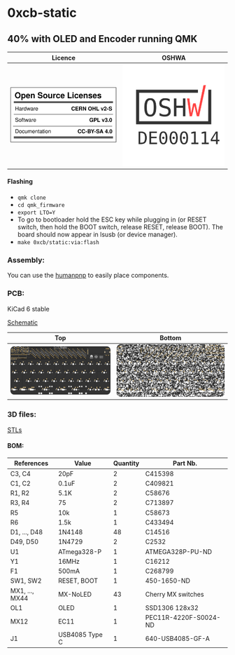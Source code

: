 # 0xcb-static
## 40% with OLED and Encoder running QMK

Licence | OSHWA
:-------------------------:|:-------------------------:
![](https://github.com/0xCB-dev/0xcb-static/blob/main/LICENSE.svg) | [![](https://github.com/0xCB-dev/0xcb-static/blob/main/rev1.0/OSHWA.svg)](https://certification.oshwa.org/de000114.html)

#### Flashing

* `qmk clone`
* `cd qmk_firmware`
* `export LTO=Y`
* To go to bootloader hold the ESC key while plugging in (or RESET switch, then hold the BOOT switch, release RESET, release BOOT).
The board should now appear in lsusb (or device manager).
* `make 0xcb/static:via:flash`

### Assembly:

You can use the [humanpnp](https://files.0xcb.dev/0xCB-Static/humanpnp.html) to easily place components.

### PCB:
KiCad 6 stable

[Schematic](https://github.com/0xCB-dev/0xcb-static/blob/main/rev1.0/0xcb-static.pdf)

Top | Bottom
:-------------------------:|:-------------------------:
![](https://github.com/0xCB-dev/0xcb-static/blob/main/rev1.0/0xcb-static.top.png)  |  ![](https://github.com/0xCB-dev/0xcb-static/blob/main/rev1.0/0xcb-static.bottom.png)

### 3D files:
[STLs](https://github.com/0xCB-dev/0xcb-static/tree/main/3D-files)

#### BOM:
| References     | Value          | Quantity |Part Nb.             |
|----------------|----------------|----------|---------------------|
| C3, C4         | 20pF           | 2        |C415398              |
| C1, C2         | 0.1uF          | 2        |C409821              |
| R1, R2         | 5.1K           | 2        |C58676               |
| R3, R4         | 75             | 2        |C713897              |
| R5             | 10k            | 1        |C58673               |
| R6             | 1.5k           | 1        |C433494              |
| D1, ..., D48   | 1N4148         | 48       |C14516               |
| D49, D50       | 1N4729         | 2        |C2532                |
| U1             | ATmega328-P    | 1        |ATMEGA328P-PU-ND     |
| Y1             | 16MHz          | 1        |C16212               |
| F1             | 500mA          | 1        |C268799              |
| SW1, SW2       | RESET, BOOT    | 1        |450-1650-ND          |
| MX1, ..., MX44 | MX-NoLED       | 43       |Cherry MX switches   |
| OL1            | OLED           | 1        |SSD1306 128x32       |
| MX12           | EC11           | 1        |PEC11R-4220F-S0024-ND|
| J1             | USB4085 Type C | 1        |640-USB4085-GF-A     |
